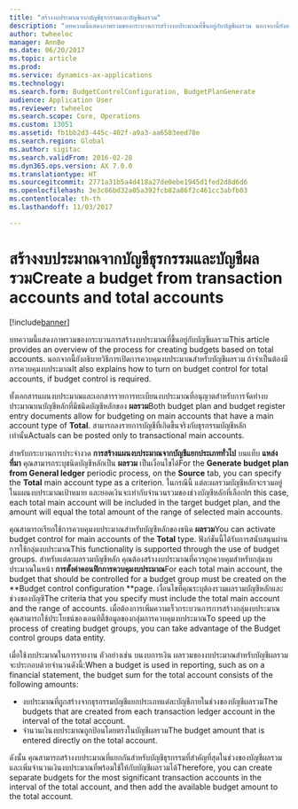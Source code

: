 ```yaml
---
title: "สร้างงบประมาณจากบัญชีธุรกรรมและบัญชีผลรวม"
description: "บทความนี้แสดงภาพรวมของกระบวนการสร้างงบประมาณที่ขึ้นอยู่กับบัญชีผลรวม นอกจากนี้ยังอธิบายวิธีการเปิดการควบคุมงบประมาณสำหรับบัญชีผลรวม ถ้าจำเป็นต้องมีการควบคุมงบประมาณ"
author: twheeloc
manager: AnnBe
ms.date: 06/20/2017
ms.topic: article
ms.prod: 
ms.service: dynamics-ax-applications
ms.technology: 
ms.search.form: BudgetControlConfiguration, BudgetPlanGenerate
audience: Application User
ms.reviewer: twheeloc
ms.search.scope: Core, Operations
ms.custom: 13051
ms.assetid: fb1bb2d3-445c-402f-a9a3-aa6503eed78e
ms.search.region: Global
ms.author: sigitac
ms.search.validFrom: 2016-02-28
ms.dyn365.ops.version: AX 7.0.0
ms.translationtype: HT
ms.sourcegitcommit: 2771a31b5a4d418a27de0ebe1945d1fed2d8d6d6
ms.openlocfilehash: 3e3c86bd32a05a392fcb82a86f2c461cc3abfb03
ms.contentlocale: th-th
ms.lasthandoff: 11/03/2017

---
```


# <a name="create-a-budget-from-transaction-accounts-and-total-accounts"></a><span data-ttu-id="bd01e-104">สร้างงบประมาณจากบัญชีธุรกรรมและบัญชีผลรวม</span><span class="sxs-lookup"><span data-stu-id="bd01e-104">Create a budget from transaction accounts and total accounts</span></span>

[!include[banner](../includes/banner.md)]


<span data-ttu-id="bd01e-105">บทความนี้แสดงภาพรวมของกระบวนการสร้างงบประมาณที่ขึ้นอยู่กับบัญชีผลรวม</span><span class="sxs-lookup"><span data-stu-id="bd01e-105">This article provides an overview of the process for creating budgets based on total accounts.</span></span> <span data-ttu-id="bd01e-106">นอกจากนี้ยังอธิบายวิธีการเปิดการควบคุมงบประมาณสำหรับบัญชีผลรวม ถ้าจำเป็นต้องมีการควบคุมงบประมาณ</span><span class="sxs-lookup"><span data-stu-id="bd01e-106">It also explains how to turn on budget control for total accounts, if budget control is required.</span></span>

<span data-ttu-id="bd01e-107">ทั้งเอกสารแผนงบประมาณและเอกสารรายการทะเบียนงบประมาณที่อนุญาตสำหรับการจัดทำงบประมาณบนบัญชีหลักที่มีชนิดบัญชีหลักของ **ผลรวม**</span><span class="sxs-lookup"><span data-stu-id="bd01e-107">Both budget plan and budget register entry documents allow for budgeting on main accounts that have a main account type of **Total**.</span></span> <span data-ttu-id="bd01e-108">สามารถลงรายการบัญชีที่เกิดขึ้นจริงกับธุรกรรมบัญชีหลักเท่านั้น</span><span class="sxs-lookup"><span data-stu-id="bd01e-108">Actuals can be posted only to transactional main accounts.</span></span> 

<span data-ttu-id="bd01e-109">สำหรับกระบวนการประจำงวด **การสร้างแผนงบประมาณจากบัญชีแยกประเภททั่วไป** บนแท็บ **แหล่งที่มา** คุณสามารถระบุชนิดบัญชีหลักเป็น **ผลรวม** เป็นเงื่อนไขได้</span><span class="sxs-lookup"><span data-stu-id="bd01e-109">For the **Generate budget plan from General ledger** periodic process, on the **Source** tab, you can specify the **Total** main account type as a criterion.</span></span> <span data-ttu-id="bd01e-110">ในกรณีนี้ แต่ละผลรวมบัญชีหลักจะรวมอยู่ในแผนงบประมาณเป้าหมาย และยอดเงินจะเท่ากับจำนวนรวมของช่วงบัญชีหลักที่เลือก</span><span class="sxs-lookup"><span data-stu-id="bd01e-110">In this case, each total main account will be included in the target budget plan, and the amount will equal the total amount of the range of selected main accounts.</span></span> 

<span data-ttu-id="bd01e-111">คุณสามารถเรียกใช้การควบคุมงบประมาณสำหรับบัญชีหลักของชนิด **ผลรวม**</span><span class="sxs-lookup"><span data-stu-id="bd01e-111">You can activate budget control for main accounts of the **Total** type.</span></span> <span data-ttu-id="bd01e-112">ฟังก์ชันนี้ได้รับการสนับสนุนผ่านการใช้กลุ่มงบประมาณ</span><span class="sxs-lookup"><span data-stu-id="bd01e-112">This functionality is supported through the use of budget groups.</span></span> <span data-ttu-id="bd01e-113">สำหรับแต่ละผลรวมบัญชีหลัก คุณต้องสร้างงบประมาณที่ควรถูกควบคุมสำหรับกลุ่มงบประมาณในหน้า **การตั้งค่าคอนฟิกการควบคุมงบประมาณ**</span><span class="sxs-lookup"><span data-stu-id="bd01e-113">For each total main account, the budget that should be controlled for a budget group must be created on the **Budget control configuration **page.</span></span> <span data-ttu-id="bd01e-114">เงื่อนไขที่คุณระบุต้องรวมผลรวมบัญชีหลักและช่วงของบัญชี</span><span class="sxs-lookup"><span data-stu-id="bd01e-114">The criteria that you specify must include the total main account and the range of accounts.</span></span> <span data-ttu-id="bd01e-115">เมื่อต้องการเพิ่มความเร็วกระบวนการการสร้างกลุ่มงบประมาณ คุณสามารถใช้ประโยชน์ของเอนทิตี้ข้อมูลของกลุ่มการควบคุมงบประมาณ</span><span class="sxs-lookup"><span data-stu-id="bd01e-115">To speed up the process of creating budget groups, you can take advantage of the Budget control groups data entity.</span></span> 

<span data-ttu-id="bd01e-116">เมื่อใช้งบประมาณในการรายงาน ตัวอย่างเช่น บนงบการเงิน ผลรวมของงบประมาณสำหรับบัญชีผลรวมจะประกอบด้วยจำนวนดังนี้:</span><span class="sxs-lookup"><span data-stu-id="bd01e-116">When a budget is used in reporting, such as on a financial statement, the budget sum for the total account consists of the following amounts:</span></span>

-   <span data-ttu-id="bd01e-117">งบประมาณที่ถูกสร้างจากธุรกรรมบัญชีแยกประเภทแต่ละบัญชีภายในช่วงของบัญชีผลรวม</span><span class="sxs-lookup"><span data-stu-id="bd01e-117">The budgets that are created from each transaction ledger account in the interval of the total account.</span></span>
-   <span data-ttu-id="bd01e-118">จำนวนเงินงบประมาณถูกป้อนโดยตรงในบัญชีผลรวม</span><span class="sxs-lookup"><span data-stu-id="bd01e-118">The budget amount that is entered directly on the total account.</span></span>

<span data-ttu-id="bd01e-119">ดังนั้น คุณสามารถสร้างงบประมาณที่แยกกันสำหรับบัญชีธุรกรรมที่สำคัญที่สุดในช่วงของบัญชีผลรวม และเพิ่มจำนวนเงินงบประมาณที่พร้อมใช้ให้กับบัญชีผลรวมได้</span><span class="sxs-lookup"><span data-stu-id="bd01e-119">Therefore, you can create separate budgets for the most significant transaction accounts in the interval of the total account, and then add the available budget amount to the total account.</span></span>




